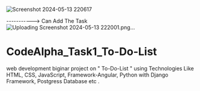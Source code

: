 ![Screenshot 2024-05-13 220617](https://github.com/Sheethalsheethu/CodeAlpha_Task1_To-Do-List/assets/135441066/b1b94999-f1bc-4599-995f-fe522bd5a6b1)


----------->  Can Add The Task 
![Uploading Screenshot 2024-05-13 222001.png…]()

# CodeAlpha_Task1_To-Do-List
web development  biginar project  on " To-Do-List "  using Technologies Like HTML, CSS, JavaScript, Framework-Angular,   Python with Django Framework,   Postgress Database etc   .

